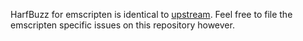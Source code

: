 HarfBuzz for emscripten is identical to [upstream](https://github.com/harfbuzz/harfbuzz).
Feel free to file the emscripten specific issues on this repository however.